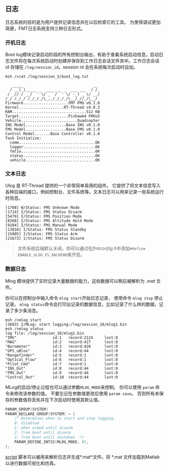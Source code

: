 
## 日志

日志系统的目的是为用户提供记录信息并在以后检索它的工具。 为使得调试更加简便，FMT日志系统支持三种日志形式。

### 开机日志

Boot log模块记录启动阶段的所有控制台输出，有助于查看系统启动信息。启动日志文件将在每次系统启动时创建并保存到工作日志会话文件夹中。工作日志会话 id 存储在 `/log/session_id`。session id 会在系统每次启动时自加。

```
msh />cat /log/session_5/boot_log.txt

   _____                               __ 
  / __(_)_____ _  ___ ___ _  ___ ___  / /_
 / _// / __/  ' \/ _ `/  ' \/ -_) _ \/ __/
/_/ /_/_/ /_/_/_/\_,_/_/_/_/\__/_//_/\__/ 
Firmware....................FMT FMU v0.1.0
Kernel....................RT-Thread v4.0.3
RAM.................................512 KB
Target......................Pixhawk4 FMUv5
Vehicle.........................Quadcopter
INS Model..................Base INS v0.1.0
FMS Model..................Base FMS v0.1.0
Control Model.......Base Controller v0.1.0
Task Initialize:
  comm..................................OK
  logger................................OK
  fmtio.................................OK
  status................................OK
  vehicle...............................OK
```

### 文本日志

Ulog 是 RT-Thread 提供的一个非常简单易用的组件。 它提供了将文本信息写入各种后端的接口，例如控制台、文件系统等。文本日志可以用来记录一些系统运行时信息。

```
[1708] W/Status: FMS Unknown Mode
[1714] I/Status: FMS Status Disarm
[5479] I/Status: FMS Position Mode
[8268] I/Status: FMS Altitude Hold Mode
[9104] I/Status: FMS Manual Mode
[13034] I/Status: FMS Status Standby
[15005] I/Status: FMS Status Arm
[21673] I/Status: FMS Status Disarm
```

> 文件系统后端默认关闭。你可以通过在*fmtconfig.h*中添加`#define ENABLE_ULOG_FS_BACKEND`来开启。

### 数据日志

Mlog 模块提供了实时记录大量数据的能力，这些数据可以稍后被解析为 *.mat* 文件。

你可以在控制台中输入命令 `mlog start`开始日志记录， 使用命令 `mlog stop` 停止记录。 `mlog status`命令会打印出记录的数据信息，比如记录了什么样的数据，记录了多少条消息。

```
msh />mlog start
[3683] I/MLog: start logging:/log/session_10/mlog1.bin
msh />mlog status
log file: /log/session_10/mlog1.bin
"IMU"                id:1   record:2124     lost:0
"MAG"                id:2   record:427      lost:0
"Barometer"          id:3   record:428      lost:0
"GPS_uBlox"          id:4   record:44       lost:0
"Rangefinder"        id:5   record:1        lost:0
"Optical_Flow"       id:6   record:1        lost:0
"Pilot_Cmd"          id:7   record:1        lost:0
"INS_Out"            id:8   record:44       lost:0
"FMS_Out"            id:9   record:44       lost:0
"Control_Out"        id:10  record:44       lost:0
```

MLog的启动/停止过程也可以通过参数`MLOG_MODE`来控制。 你可以使用 `param` 命令来修改该参数的值。 不要忘记在参数值更改后使用 `param save`。 否则所有未保存的参数值将丢失并在下次启动时使用其默认值。

```c
PARAM_GROUP(SYSTEM)
PARAM_DECLARE_GROUP(SYSTEM) = {
    /* Determines when to start and stop logging.
	0: disabled
	1: when armed until disarm
	2: from boot until disarm
	3: from boot until shutdown  */
    PARAM_DEFINE_INT32(MLOG_MODE, 0),
};
```

[script](https://github.com/Firmament-Autopilot/FMT-Model/blob/master/utils/log_parser/parse_mlog.m) 脚本可以被用来解析日志并生成*.mat*文件。将 *.mat 文件加载到Matlab以进行数据可视化和仿真。
